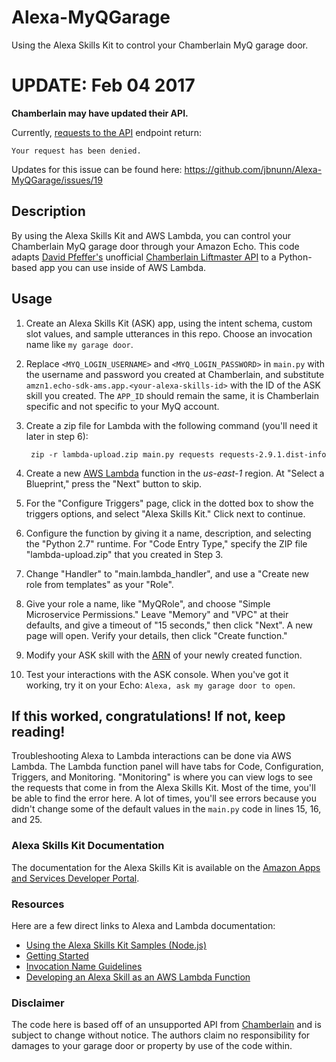 # Alexa-MyQGarage
Using the Alexa Skills Kit to control your Chamberlain MyQ garage door.

# UPDATE: Feb 04 2017
**Chamberlain may have updated their API.**

Currently, [requests to the API](https://github.com/jbnunn/Alexa-MyQGarage/blob/master/main.py#L95) endpoint return: 

    Your request has been denied. 
    
Updates for this issue can be found here: https://github.com/jbnunn/Alexa-MyQGarage/issues/19

## Description
By using the Alexa Skills Kit and AWS Lambda, you can control your Chamberlain MyQ garage door through your Amazon Echo.
This code adapts [David Pfeffer's](https://github.com/pfeffed) unofficial [Chamberlain Liftmaster API](http://docs.unofficialliftmastermyq.apiary.io/) to a Python-based app you can use inside of AWS Lambda.

## Usage
1. Create an Alexa Skills Kit (ASK) app, using the intent schema, custom slot values, and sample utterances in this repo. Choose an invocation name like `my garage door`.
2. Replace `<MYQ_LOGIN_USERNAME>` and `<MYQ_LOGIN_PASSWORD>` in `main.py` with the username and password you created at Chamberlain, and substitute `amzn1.echo-sdk-ams.app.<your-alexa-skills-id>` with the ID of the ASK skill you created. The `APP_ID` should remain the same, it is Chamberlain specific and not specific to your MyQ account.
3. Create a zip file for Lambda with the following command  (you'll need it later in step 6):

        zip -r lambda-upload.zip main.py requests requests-2.9.1.dist-info

4. Create a new [AWS Lambda](https://console.aws.amazon.com/lambda/home?region=us-east-1) function in the _us-east-1_ region. At "Select a Blueprint," press the "Next" button to skip. 
5. For the "Configure Triggers" page, click in the dotted box to show the triggers options, and select "Alexa Skills Kit." Click next to continue.
6. Configure the function by giving it a name, description, and selecting the "Python 2.7" runtime. For "Code Entry Type," specify the ZIP file "lambda-upload.zip" that you created in Step 3.
7. Change "Handler" to "main.lambda_handler", and use a "Create new role from templates" as your "Role".
8. Give your role a name, like "MyQRole", and choose "Simple Microservice Permissions." Leave "Memory" and "VPC" at their defaults, and give a timeout of "15 seconds," then click "Next". A new page will open. Verify your details, then click "Create function."
9. Modify your ASK skill with the [ARN](http://docs.aws.amazon.com/general/latest/gr/aws-arns-and-namespaces.html) of your newly created function.
10. Test your interactions with the ASK console. When you've got it working, try it on your Echo: `Alexa, ask my garage door to open`.

## If this worked, congratulations! If not, keep reading!
Troubleshooting Alexa to Lambda interactions can be done via AWS Lambda. The Lambda function panel will have tabs for Code, Configuration, Triggers, and Monitoring. "Monitoring" is where you can view logs to see the requests that come in from the Alexa Skills Kit. Most of the time, you'll be able to find the error here. A lot of times, you'll see errors because you didn't change some of the default values in the `main.py` code in lines 15, 16, and 25.

### Alexa Skills Kit Documentation
The documentation for the Alexa Skills Kit is available on the [Amazon Apps and Services Developer Portal](https://developer.amazon.com/appsandservices/solutions/alexa/alexa-skills-kit/).

### Resources
Here are a few direct links to Alexa and Lambda documentation:

- [Using the Alexa Skills Kit Samples (Node.js)](https://github.com/amzn/alexa-skills-kit-js)
- [Getting Started](https://developer.amazon.com/appsandservices/solutions/alexa/alexa-skills-kit/getting-started-guide)
- [Invocation Name Guidelines](https://developer.amazon.com/public/solutions/alexa/alexa-skills-kit/docs/choosing-the-invocation-name-for-an-alexa-skill)
- [Developing an Alexa Skill as an AWS Lambda Function](https://developer.amazon.com/appsandservices/solutions/alexa/alexa-skills-kit/docs/developing-an-alexa-skill-as-a-lambda-function)

### Disclaimer

The code here is based off of an unsupported API from [Chamberlain](http://www.chamberlain.com/) and is subject to change without notice. The authors claim no responsibility for damages to your garage door or property by use of the code within.
